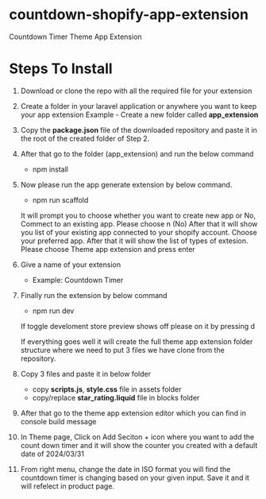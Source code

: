 # countdown-shopify-app-extension

Countdown Timer Theme App Extension

# Steps To Install

1. Download or clone the repo with all the required file for your extension

2. Create a folder in your laravel application or anywhere you want to keep your app extension
   Example - Create a new folder called <b>app_extension</b>

3. Copy the <b>package.json</b> file of the downloaded repository and paste it in the root of the created folder of Step 2.

4. After that go to the folder (app_extension) and run the below command

   - npm install

5. Now please run the app generate extension by below command.

   - npm run scaffold

   It will prompt you to choose whether you want to create new app or No, Commect to an existing app. Please choose n (No)
   After that it will show you list of your existing app connected to your shopify account. Choose your preferred app.
   After that it will show the list of types of extesion. Please choose Theme app extension and press enter

6. Give a name of your extension
   - Example: Countdown Timer
7. Finally run the extension by below command

   - npm run dev

   If toggle develoment store preview shows off please on it by pressing d

   If everything goes well it will create the full theme app extension folder structure where we need to put 3 files we have clone from the repository.

8. Copy 3 files and paste it in below folder

   - copy <b>scripts.js</b>, <b>style.css</b> file in assets folder
   - copy/replace <b>star_rating.liquid</b> file in blocks folder

9. After that go to the theme app extension editor which you can find in console build message

10. In Theme page, Click on Add Seciton + icon where you want to add the count down timer and it will show the counter you created with a default date of 2024/03/31

11. From right menu, change the date in ISO format you will find the countdown timer is changing based on your given input. Save it and it will refelect in product page.
